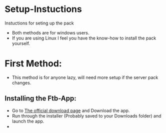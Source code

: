 # Setup-Instuctions
Instuctions for seting up the pack

- Both methods are for windows users. 
- If you are using Linux I feel you have the know-how to install the pack yourself.

# First Method:

- This method is for anyone lazy, will need more setup if the server pack changes.

## Installing the Ftb-App:
- Go to [The official download page][ftb-app] and Download the app.
- Run through the installer (Probably saved to your Downloads folder) and launch the app.
- 


[ftb-app]: <https://www.feed-the-beast.com/ftb-app>